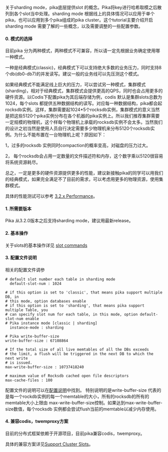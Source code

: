 关于sharding mode，pika底层提供slot 的概念。Pika将key进行哈希取模之后散列到各个slot当中处理。sharding mode 根据线上的具体情况可以应用于单个pika，也可以应用到多个pika组成的pika cluster。这个tutorial主要介绍开启sharding mode 需要了解的一些概念，以及需要调整的一些配置参数。

#### 0. 模式的选择
  目前pika 分为两种模式，两种模式不可兼容，所以请一定先根据业务确定使用哪一种模式。

  一种是经典模式(classic)，经典模式下可以支持绝大多数的业务压力，同时支持8个db(db0-db7)的并发读写。建议一般的业务线可以先压测这个模式。

如果经典模式不能满足线上巨大的压力，可以尝试另一种模式，集群模式(sharding)，相对于经典模式，集群模式会提供更高的QPS，同时也会占用更多的硬件资源。以Codis下配置pika为其后端存储为例，codis 默认是集群slots总数为1024，每个slots 都提供五种数据结构的读写。对应每一种数据结构，pika都会起rocksdb实例。这样，集群需要起1024*5个rocksdb实例，集群模式的意义当然是把这些5120个pika实例分布在各个机器的pika实例上。所以我们推荐集群需要一定规模的物理机，这个样每个物理机上承载的rocksdb实例不会太多。当然我们的设计之初当然是使用人员自行决定需要多少物理机来分布5120个rocksdb实例。为什么不能布置在一台物理机上呢？原因如下：

1，过多的rocksdb 实例同时compaction的概率变高，对磁盘的压力过大。

2， 每个rocksdb会占用一定数量的文件描述符和内存，这个数字乘以5120很容易将系统资源耗尽。

总之，一定是更多的硬件资源提供更多的性能，建议新接触pika的同学可以用我们的经典模式，如果完全满足不了目前的需求，可以考虑用更多的物理资源，使用集群模式。

具体的性能测试可以参考  [3.2.x Performance](https://github.com/Qihoo360/pika/wiki/3.2.x-Performance)。


#### 1. 所需要版本

  Pika 从3.2.0版本之后支持sharding mode，建议用最新release。

#### 2. 基本操作

  关于slots的基本操作详见 [slot commands](https://github.com/Qihoo360/pika/wiki/Pika分片命令)

#### 3. 配置文件说明

相关的配置文件调参

```
# default slot number each table in sharding mode
  default-slot-num : 1024

# if this option is set to 'classic', that means pika support multiple DB, in
# this mode, option databases enable
# if this option is set to 'sharding', that means pika support multiple Table, you
# can specify slot num for each table, in this mode, option default-slot-num enable
# Pika instance mode [classic | sharding]
  instance-mode : sharding

# Pika write-buffer-size
write-buffer-size : 67108864

# If the total size of all live memtables of all the DBs exceeds
# the limit, a flush will be triggered in the next DB to which the next write
# is issued.
max-write-buffer-size : 10737418240

# maximum value of Rocksdb cached open file descriptors
max-cache-files : 100
```
配置文件的说明可以在[配置说明](https://github.com/Qihoo360/pika/wiki/pika-配置文件说明)中找到。
特别说明的是write-buffer-size 代表的是每一个rockdb实例的每一个memtable的大小，所有的rocksdb的所有的memtable大小上限由
max-write-buffer-size控制。如果达到max-write-buffer-size数值，每个rocksdb 实例都会尝试flush当前的memtable以减少内存使用。
#### 4. 兼容codis，twemproxy方案

  目前的分布式框架依赖于开源项目，目前pika兼容codis，twemproxy。

  具体的兼容方案详见[Support Cluster Slots](https://github.com/Qihoo360/pika/wiki/Support-Cluster-Slots)。
